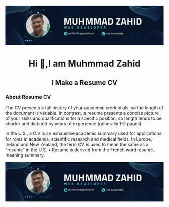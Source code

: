 ![logo](https://github.com/MUHAMMADZAHIDQURESHI/Resume-CV/blob/main/Muhmmad%20Zahid.jpg?raw=true)
<center>
<h1 align="center">Hi 👋,I am Muhmmad Zahid</h1>
</center>
<h2 align="center">I Make a Resume CV</h2>
<h3>About Resume CV</h3>
<p>The CV presents a full history of your academic credentials, so the length of the document is variable. In contrast, a resume presents a concise picture of your skills and qualifications for a specific position, so length tends to be shorter and dictated by years of experience (generally 1-2 pages)</p>

<p>In the U.S., a C.V is an exhaustive academic summary used for applications for roles in academia, scientific research and medical fields. In Europe, Ireland and New Zealand, the term CV is used to mean the same as a “resume” in the U.S. • Resume is derived from the French word résumé, meaning summary.</p>

<p></p>
<img src="https://github.com/MUHAMMADZAHIDQURESHI/Resume-CV/blob/main/Muhmmad%20Zahid.jpg?raw=true" alt="">
